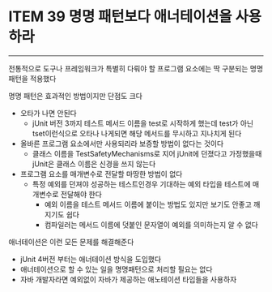 # ITEM 39 명명 패턴보다 애너테이션을 사용하라

--------------------------------------------

전통적으로 도구나 프레임워크가 특별히 다뤄야 할 프로그램 요소에는 딱 구분되는 명명 패턴을 적용했다

명명 패턴은 효과적인 방법이지만 단점도 크다
* 오타가 나면 안된다
  * jUnit 버전 3까지 테스트 메서드 이름을 test로 시작하게 했는데 test가 아닌 tset이런식으로 오타나 나게되면 해당 메서드를 무시하고 지나치게 된다
* 올바른 프로그램 요소에서만 사용되리라 보증할 방법이 없다는 것이다
  * 클래스 이름을 TestSafetyMechanisms로 지어 jUnit에 던졌다고 가정했을때 jUnit은 클래스 이름은 신경을 쓰지 않는다
* 프로그램 요소를 매개변수로 전달할 마땅한 방법이 없다
  * 특정 예외를 던져야 성공하는 테스트인경우 기대하는 예외 타입을 테스트에 매개변수로 전달해야 한다
    * 예외 이름을 테스트 메서드 이름에 붙이는 방법도 있지만 보기도 안좋고 깨지기도 쉽다
    * 컴파일러는 메서드 이름에 덧붙인 문자열이 예외를 의미하는지 알 수 없다

애너테이션은 이런 모든 문제를 해결해준다
* jUnit 4버전 부터는 애너테이션 방식을 도입했다 
* 애너테이션으로 할 수 있는 일을 명명패턴으로 처리할 필요는 없다
* 자바 개발자라면 예외없이 자바가 제공하는 애노테이션 타입들을 사용하자